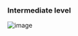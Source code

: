 ### Intermediate level
![image](https://user-images.githubusercontent.com/56355704/83297332-0416c900-a210-11ea-9909-929cb9a65766.png)
